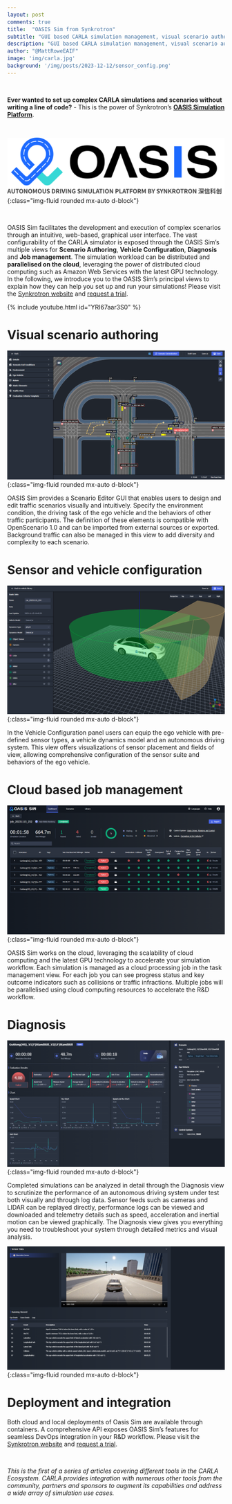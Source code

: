 ```yaml
---
layout: post
comments: true
title:  "OASIS Sim from Synkrotron"
subtitle: "GUI based CARLA simulation management, visual scenario authoring and cloud job management in the OASIS Sim platform"
description: "GUI based CARLA simulation management, visual scenario authoring and cloud job management in the OASIS Sim platform"
author: "@MattRoweEAIF"
image: 'img/carla.jpg'
background: '/img/posts/2023-12-12/sensor_config.png'
---
```


<br>


**Ever wanted to set up complex CARLA simulations and scenarios without writing a line of code?** - This is the power of Synkrotron’s [__OASIS Simulation Platform__](https://www.synkrotron.ai/sim.html).

<br>

![OASIS logo](/img/posts/2023-12-12/oasis_logo.png){:class="img-fluid rounded mx-auto d-block"}

<br>

 OASIS Sim facilitates the development and execution of complex scenarios through an intuitive, web-based, graphical user interface. The vast configurability of the CARLA simulator is exposed through the OASIS Sim’s multiple views for __Scenario Authoring__, __Vehicle Configuration__, __Diagnosis__ and __Job management__. The simulation workload can be distributed and __parallelised on the cloud__, leveraging the power of distributed cloud computing such as Amazon Web Services with the latest GPU technology. In the following, we introduce you to the OASIS Sim’s principal views to explain how they can help you set up and run your simulations! Please visit the [Synkrotron website](http://www.synkrotron.ai/) and [request a trial](https://synkrotron.ai/contact.html).

{% include youtube.html id="YRI67aar3S0" %}

# Visual scenario authoring

![OASIS scenario authoring](/img/posts/2023-12-12/scenario_authoring.png){:class="img-fluid rounded mx-auto d-block"}

OASIS Sim provides a Scenario Editor GUI that enables users to design and edit traffic scenarios visually and intuitively. Specify the environment condition, the driving task of the ego vehicle and the behaviors of other traffic participants. The definition of these elements is compatible with OpenScenario 1.0 and can be imported from external sources or exported. Background traffic can also be managed in this view to add diversity and complexity to each scenario.

# Sensor and vehicle configuration

![OASIS vehicle config](/img/posts/2023-12-12/sensor_config.png){:class="img-fluid rounded mx-auto d-block"}

In the Vehicle Configuration panel users can equip the ego vehicle with pre-defined sensor types, a vehicle dynamics model and an autonomous driving system. This view offers visualizations of sensor placement and fields of view, allowing comprehensive configuration of the sensor suite and behaviors of the ego vehicle.


# Cloud based job management

![OASIS job management](/img/posts/2023-12-12/job_management.png){:class="img-fluid rounded mx-auto d-block"}

OASIS Sim works on the cloud, leveraging the scalability of cloud computing and the latest GPU technology to accelerate your simulation workflow. Each simulation is managed as a cloud processing job in the task management view. For each job you can see progress status and key outcome indicators such as collisions or traffic infractions. Multiple jobs will be parallelised using cloud computing resources to accelerate the R&D workflow. 

# Diagnosis 

![OASIS diagnosis 1](/img/posts/2023-12-12/diagnosis_1.png){:class="img-fluid rounded mx-auto d-block"}

Completed simulations can be analyzed in detail through the Diagnosis view to scrutinize the performance of an autonomous driving system under test both visually and through log data. Sensor feeds such as cameras and LIDAR can be replayed directly, performance logs can be viewed and downloaded and telemetry details such as speed, acceleration and inertial motion can be viewed graphically. The Diagnosis view gives you everything you need to troubleshoot your system through detailed metrics and visual analysis. 

![OASIS diagnosis 2](/img/posts/2023-12-12/diagnosis_2.png){:class="img-fluid rounded mx-auto d-block"}

# Deployment and integration

Both cloud and local deployments of Oasis Sim are available through containers. A comprehensive API exposes OASIS Sim’s features for seamless DevOps integration in your R&D workflow. Please visit the [Synkrotron website](http://www.synkrotron.ai/) and [request a trial](https://synkrotron.ai/contact.html).

<br>

*This is the first of a series of articles covering different tools in the CARLA Ecosystem. CARLA provides integration with numerous other tools from the community, partners and sponsors to augment its capabilities and address a wide array of simulation use cases.*
